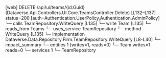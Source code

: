[web] DELETE /api/ui/teams/{id:Guid}  (Dataverse.Api.Controllers.UI.Core.TeamsController.Delete)  [L132–L137] status=200 [auth=Authentication.UserPolicy,Authentication.AdminPolicy]
  └─ calls TeamRepository.WriteQuery [L135]
  └─ write Team [L135]
    └─ reads_from Teams
  └─ uses_service TeamRepository
    └─ method WriteQuery [L135]
      └─ implementation Dataverse.Data.Repository.Firm.TeamRepository.WriteQuery [L8-L40]
  └─ impact_summary
    └─ entities 1 (writes=1, reads=0)
      └─ Team writes=1 reads=0
    └─ services 1
      └─ TeamRepository

